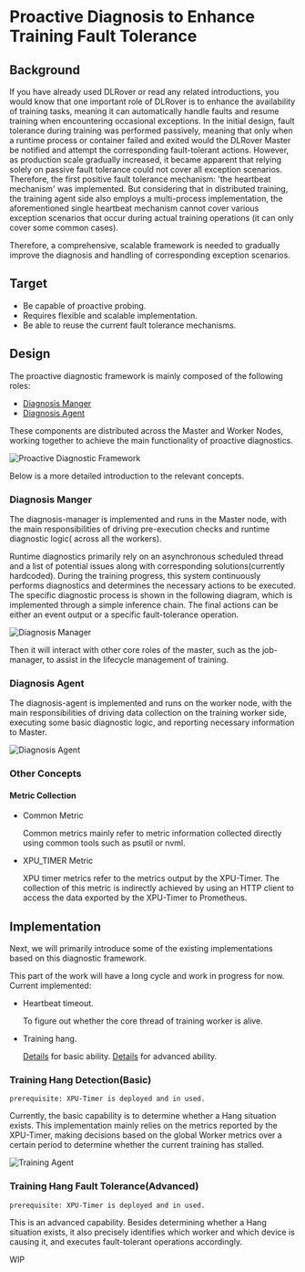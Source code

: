 # Proactive Diagnosis to Enhance Training Fault Tolerance

## Background

If you have already used DLRover or read any related introductions, you would 
know that one important role of DLRover is to enhance the availability of 
training tasks, meaning it can automatically handle faults and resume training 
when encountering occasional exceptions. In the initial design, fault tolerance 
during training was performed passively, meaning that only when a runtime 
process or container failed and exited would the DLRover Master be notified and 
attempt the corresponding fault-tolerant actions. However, as production scale 
gradually increased, it became apparent that relying solely on passive fault 
tolerance could not cover all exception scenarios. Therefore, the first 
positive fault tolerance mechanism: 'the heartbeat mechanism' was implemented. 
But considering that in distributed training, the training agent side also 
employs a multi-process implementation, the aforementioned single heartbeat 
mechanism cannot cover various exception scenarios that occur during actual 
training operations (it can only cover some common cases).

Therefore, a comprehensive, scalable framework is needed to gradually improve 
the diagnosis and handling of corresponding exception scenarios.

## Target

- Be capable of proactive probing.
- Requires flexible and scalable implementation.
- Be able to reuse the current fault tolerance mechanisms.

## Design

The proactive diagnostic framework is mainly composed of the following roles:
- [Diagnosis Manger](#Diagnosis-Manger)
- [Diagnosis Agent](#Diagnosis-Agent)

These components are distributed across the Master and Worker Nodes, 
working together to achieve the main functionality of proactive diagnostics.

<img src="../figures/diagnosis_arc.png" alt="Proactive Diagnostic Framework">

Below is a more detailed introduction to the relevant concepts.

### Diagnosis Manger
The diagnosis-manager is implemented and runs in the Master node, with the main 
responsibilities of driving pre-execution checks and runtime diagnostic logic(
across all the workers).

Runtime diagnostics primarily rely on an asynchronous scheduled thread and a 
list of potential issues along with corresponding solutions(currently hardcoded). 
During the training progress, this system continuously performs diagnostics and 
determines the necessary actions to be executed. The specific diagnostic process 
is shown in the following diagram, which is implemented through a simple inference chain. 
The final actions can be either an event output or a specific fault-tolerance operation.

<img src="../figures/diagnosis_manager_arc.png" alt="Diagnosis Manager">

Then it will interact with other core roles of the master, such as the 
job-manager, to assist in the lifecycle management of training.

### Diagnosis Agent
The diagnosis-agent is implemented and runs on the worker node, with the main 
responsibilities of driving data collection on the training worker side, 
executing some basic diagnostic logic, and reporting necessary information to 
Master.

<img src="../figures/diagnosis_agent_arc.png" alt="Diagnosis Agent">

### Other Concepts
#### Metric Collection

- Common Metric

  
    Common metrics mainly refer to metric information collected directly using 
    common tools such as psutil or nvml.

- XPU_TIMER Metric
    

    XPU timer metrics refer to the metrics output by the XPU-Timer. 
    The collection of this metric is indirectly achieved by using an HTTP 
    client to access the data exported by the XPU-Timer to Prometheus.


## Implementation
Next, we will primarily introduce some of the existing implementations based on 
this diagnostic framework. 

This part of the work will have a long cycle and work in progress for now.
Current implemented:
- Heartbeat timeout. 

    To figure out whether the core thread of training worker is alive.

- Training hang. 

    [Details](#training-hang-detectionbasic) for basic ability.
    [Details](#training-hang-fault-toleranceadvanced) for advanced ability.

### Training Hang Detection(Basic)

```
prerequisite: XPU-Timer is deployed and in used.
```

Currently, the basic capability is to determine whether a Hang situation exists. 
This implementation mainly relies on the metrics reported by the XPU-Timer, 
making decisions based on the global Worker metrics over a certain period to 
determine whether the current training has stalled.

<img src="../figures/training_hang_detection.png" alt="Training Agent">

### Training Hang Fault Tolerance(Advanced)

```
prerequisite: XPU-Timer is deployed and in used.
```

This is an advanced capability. Besides determining whether a Hang situation 
exists, it also precisely identifies which worker and which device is causing 
it, and executes fault-tolerant operations accordingly.

WIP
